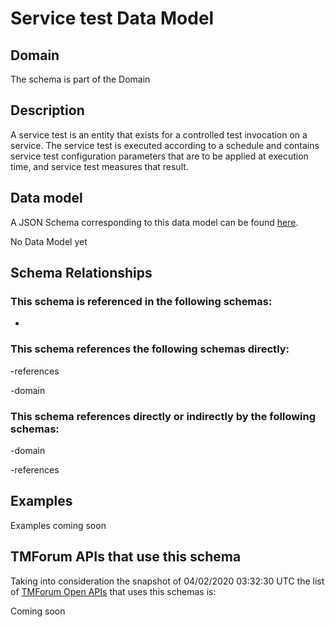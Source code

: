 # Service test Data Model

## Domain

The  schema is part of the  Domain

## Description

A service test is an entity that exists for a controlled test invocation on a service. The service 
test is executed according to a schedule and contains service test configuration parameters that are to be 
applied at execution time, and service test measures that result.

## Data model

A JSON Schema corresponding to this data model can be found
[here](https://github.com/tmforum-rand/schemas/blob/candidates/Service/ServiceTest.schema.json).

No Data Model yet

## Schema Relationships

### This schema is referenced in the following schemas:

-

### This schema references the following schemas directly:

-references

-domain

### This schema references directly or indirectly by the following schemas:

-domain

-references



## Examples

Examples coming soon

## TMForum APIs that use this schema

Taking into consideration the snapshot of 04/02/2020 03:32:30 UTC the list of [TMForum Open APIs](https://www.tmforum.org/open-apis/) that uses this schemas is:

Coming soon